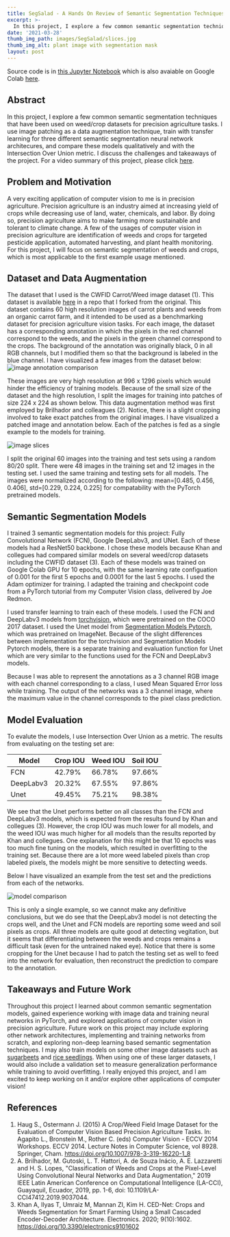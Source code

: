```yaml
---
title: SegSalad - A Hands On Review of Semantic Segmentation Techniques for Weed/Crop Datasets 
excerpt: >-
  In this project, I explore a few common semantic segmentation techniques that have been used on weed/crop datasets for precision agriculture tasks. I use image patching as a data augmentation technique, train with transfer learning for three different semantic segmentation neural network architectures, and compare these models qualitatively and with the Intersection Over Union metric. I discuss the challenges and takeaways of the project.
date: '2021-03-28'
thumb_img_path: images/SegSalad/slices.jpg
thumb_img_alt: plant image with segmentation mask
layout: post
---
```


Source code is in [this Jupyter Notebook](https://github.com/bhimar/SegSalad/blob/main/SegSalad.ipynb) which is also avaiable on Google Colab [here](https://colab.research.google.com/drive/1Xmzz54j1JgksESurdbqAeGQFGnHiCQU9?usp=sharing).
## Abstract
In this project, I explore a few common semantic segmentation techniques that have been used on weed/crop datasets for precision agriculture tasks. I use image patching as a data augmentation technique, train with transfer learning for three different semantic segmentation neural network architecures, and compare these models qualitatively and with the Intersection Over Union metric. I discuss the challenges and takeaways of the project. For a video summary of this project, please click [here](https://youtu.be/FyGz-Pb-K2k).


## Problem and Motivation
A very exciting application of computer vision to me is in precision agriculture. Precision agriculture is an industry aimed at increasing yield of crops while decreasing use of land, water, chemicals, and labor. By doing so, precision agriculture aims to make farming more sustainable and tolerant to climate change. A few of the usages of computer vision in precision agriculture are identification of weeds and crops for targeted pesticide application, automated harvesting, and plant health monitoring. For this project, I will focus on semantic segmentation of weeds and crops, which is most applicable to the first example usage mentioned.

## Dataset and Data Augmentation
The dataset that I used is the CWFID Carrot/Weed image dataset (1). This dataset is available [here](https://github.com/bhimar/cwfid-dataset) in a repo that I forked from the original. This dataset contains 60 high resolution images of carrot plants and weeds from an organic carrot farm, and it intended to be used as a benchmarking dataset for precision agriculture vision tasks. For each image, the dataset has a corresponding annotation in which the pixels in the red channel correspond to the weeds, and the pixels in the green channel correspond to the crops. The background of the annotation was originally black, 0 in all RGB channels, but I modified them so that the background is labeled in the blue channel. I have visualized a few images from the dataset below:
![image annotation comparison]({{site.baseurl}}/images/SegSalad/image_annotation_comparison.jpg?raw=true)

These images are very high resolution at 996 x 1296 pixels which would hinder the efficiency of training models. Because of the small size of the dataset and the high resolution, I split the images for training into patches of size 224 x 224 as shown below. This data augmentation method was first employed by Brilhador and colleagues (2). Notice, there is a slight cropping involved to take exact patches from the original images. I have visualized a patched image and annotation below. Each of the patches is fed as a single example to the models for training.

![image slices]({{site.baseurl}}/images/SegSalad/slices.jpg)

I split the original 60 images into the training and test sets using a random 80/20 split. There were 48 images in the training set and 12 images in the testing set. I used the same training and testing sets for all models. The images were normalized according to the following: mean=[0.485, 0.456, 0.406], std=[0.229, 0.224, 0.225] for compatability with the PyTorch pretrained models.

## Semantic Segmentation Models
I trained 3 semantic segmentation models for this project: Fully Convolutional Network (FCN), Google DeepLabv3, and UNet. Each of these models had a ResNet50 backbone. I chose these models because Khan and collegues had compared similar models on several weed/crop datasets including the CWFID dataset (3). Each of these models was trained on Google Colab GPU for 10 epochs, with the same learning rate configuation of 0.001 for the first 5 epochs and 0.0001 for the last 5 epochs. I used the Adam optimizer for training. I adapted the training  and checkpoint code from a PyTorch tutorial from my Computer Vision class, delivered by Joe Redmon.

I used transfer learning to train each of these models. I used the FCN and DeepLabv3 models from [torchvision](https://pytorch.org/vision/stable/models.html), which were pretrained on the COCO 2017 dataset. I used the Unet model from [Segmentation Models Pytorch](https://smp.readthedocs.io/en/latest/), which was pretrained on ImageNet. Because of the slight differences between implementation for the torchvision and Segmentation Models Pytorch models, there is a separate training and evaluation function for Unet which are very similar to the functions used for the FCN and DeepLabv3 models.

Because I was able to represent the annotations as a 3 channel RGB image with each channel corresponding to a class, I used Mean Squared Error loss while training. The output of the networks was a 3 channel image, where the maximum value in the channel corresponds to the pixel class prediction.

## Model Evaluation
To evalute the models, I use Intersection Over Union as a metric. The results from evaluating on the testing set are:

| Model                | Crop IOU | Weed IOU | Soil IOU |
| -------------------- | -------- | -------- | -------- |
| FCN                  | 42.79%   | 66.78%   | 97.66%   |
| DeepLabv3            | 20.32%   | 67.55%   | 97.86%   |
| Unet                 | 49.45%   | 75.21%   | 98.38%   |

We see that the Unet performs better on all classes than the FCN and DeepLabv3 models, which is expected from the results found by Khan and collegues (3). However, the crop IOU was much lower for all models, and the weed IOU was much higher for all models than the results reported by Khan and collegues. One explanation for this might be that 10 epochs was too much fine tuning on the models, which resulted in overfitting to the training set. Because there are a lot more weed labeled pixels than crop labeled pixels, the models might be more sensitive to detecting weeds.

Below I have visualized an example from the test set and the predictions from each of the networks.

![model comparison]({{site.baseurl}}/images/SegSalad/model_comparison.jpg?raw=true)

This is only a single example, so we cannot make any definitive conclusions, but we do see that the DeepLabv3 model is not detecting the crops well, and the Unet and FCN models are reporting some weed and soil pixels as crops. All three models are quite good at detecting vegitation, but it seems that differentiating between the weeds and crops remains a difficult task (even for the untrained naked eye). Notice that there is some cropping for the Unet because I had to patch the testing set as well to feed into the network for evaluation, then reconstruct the prediction to compare to the annotation.

## Takeaways and Future Work
Throughout this project I learned about common semantic segmentation models, gained experience working with image data and training neural networks in PyTorch, and explored applications of computer vision in precision agriculture. Future work on this project may include exploring other network architectures, implementing and training networks from scratch, and exploring non-deep learning based semantic segmentation techniques. I may also train models on some other image datasets such as [sugarbeets](https://www.ipb.uni-bonn.de/data/sugarbeets2016/) and [rice seedlings](https://figshare.com/articles/dataset/rice_seedlings_and_weeds/7488830). When using one of these larger datasets, I would also include a validation set to measure generalization performance while training to avoid overfitting. I really enjoyed this project, and I am excited to keep working on it and/or explore other applications of computer vision!

## References
1. Haug S., Ostermann J. (2015) A Crop/Weed Field Image Dataset for the Evaluation of Computer Vision Based Precision Agriculture Tasks. In: Agapito L., Bronstein M., Rother C. (eds) Computer Vision - ECCV 2014 Workshops. ECCV 2014. Lecture Notes in Computer Science, vol 8928. Springer, Cham. https://doi.org/10.1007/978-3-319-16220-1_8
2. A. Brilhador, M. Gutoski, L. T. Hattori, A. de Souza Inácio, A. E. Lazzaretti and H. S. Lopes, "Classification of Weeds and Crops at the Pixel-Level Using Convolutional Neural Networks and Data Augmentation," 2019 IEEE Latin American Conference on Computational Intelligence (LA-CCI), Guayaquil, Ecuador, 2019, pp. 1-6, doi: 10.1109/LA-CCI47412.2019.9037044.
3. Khan A, Ilyas T, Umraiz M, Mannan ZI, Kim H. CED-Net: Crops and Weeds Segmentation for Smart Farming Using a Small Cascaded Encoder-Decoder Architecture. Electronics. 2020; 9(10):1602. https://doi.org/10.3390/electronics9101602